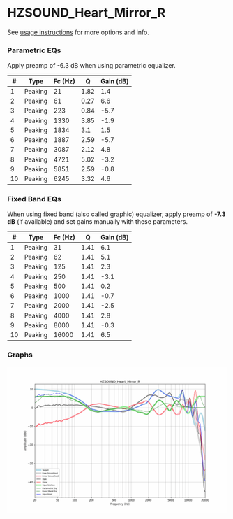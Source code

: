 # HZSOUND_Heart_Mirror_R
See [usage instructions](https://github.com/jaakkopasanen/AutoEq#usage) for more options and info.

### Parametric EQs
Apply preamp of -6.3 dB when using parametric equalizer.

|   # | Type    |   Fc (Hz) |    Q |   Gain (dB) |
|-----|---------|-----------|------|-------------|
|   1 | Peaking |        21 | 1.82 |         1.4 |
|   2 | Peaking |        61 | 0.27 |         6.6 |
|   3 | Peaking |       223 | 0.84 |        -5.7 |
|   4 | Peaking |      1330 | 3.85 |        -1.9 |
|   5 | Peaking |      1834 | 3.1  |         1.5 |
|   6 | Peaking |      1887 | 2.59 |        -5.7 |
|   7 | Peaking |      3087 | 2.12 |         4.8 |
|   8 | Peaking |      4721 | 5.02 |        -3.2 |
|   9 | Peaking |      5851 | 2.59 |        -0.8 |
|  10 | Peaking |      6245 | 3.32 |         4.6 |

### Fixed Band EQs
When using fixed band (also called graphic) equalizer, apply preamp of **-7.3 dB** (if available) and set gains manually with these parameters.

|   # | Type    |   Fc (Hz) |    Q |   Gain (dB) |
|-----|---------|-----------|------|-------------|
|   1 | Peaking |        31 | 1.41 |         6.1 |
|   2 | Peaking |        62 | 1.41 |         5.1 |
|   3 | Peaking |       125 | 1.41 |         2.3 |
|   4 | Peaking |       250 | 1.41 |        -3.1 |
|   5 | Peaking |       500 | 1.41 |         0.2 |
|   6 | Peaking |      1000 | 1.41 |        -0.7 |
|   7 | Peaking |      2000 | 1.41 |        -2.5 |
|   8 | Peaking |      4000 | 1.41 |         2.8 |
|   9 | Peaking |      8000 | 1.41 |        -0.3 |
|  10 | Peaking |     16000 | 1.41 |         6.5 |

### Graphs
![](./HZSOUND_Heart_Mirror_R.png)

